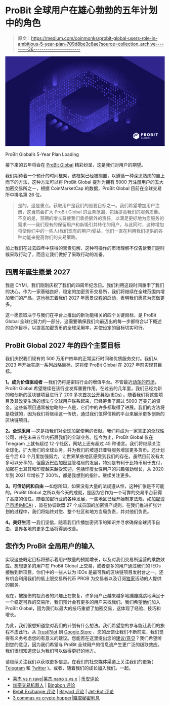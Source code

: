 # ProBit 全球用户在雄心勃勃的五年计划中的角色

> 原文：<https://medium.com/coinmonks/probit-global-users-role-in-ambitious-5-year-plan-709d8be3c8ae?source=collection_archive---------36----------------------->

![](img/7db1d62f1dc493715430f4117f646d33.png)

ProBit Global’s 5-Year Plan Loading

接下来的五年将会在 [ProBit Global](http://www.probit.com/) 精彩纷呈，这是我们对用户的期望。

我们期待着一个预计的时间框架，该框架已经被搁置，以遵循一种深思熟虑的自上而下的方法，这种方法可以将 ProBit Global 提升为拥有 5000 万注册用户的五大加密交易所之一，根据 CoinMarketCap 的数据，ProBit Global 目前在全球交易所中排名第 26 位。

> 是的，这是重点。获取用户是我们的首要目标之一。我们希望增加用户注册，这当然会扩大 ProBit Global 的业务范围，包括提高我们的服务质量。不变的是，预期的增长将使我们承担额外的责任，以满足更好地为您服务的需求——我们现有的保留用户和新吸引并转化的用户。与此同时，这种增加将使你们中的一些人(我们现有的用户)受益，他们一直在利用我们提供的各种功能来提高你们的交易策略。

加上我们在过去四年中获得的宝贵见解，这种可操作的市场理解不仅告诉我们是时候采取行动了，而且让我们做好了采取行动的准备。

## **四周年诞生愿景 2027**

我是 CYMI，我们刚刚庆祝了我们的四周年纪念日。我们利用这段时间重申了我们的决心，作为一家基础良好、稳定的加密货币交易所，我们将继续在全球范围内增加我们的产品。这也标志着我们 2027 年愿景议程的启动，表明我们愿意为您做更多。

这一愿景取决于与我们在平台上推出的新功能相关的四个关键目标，是 ProBit Global 全球化努力的一部分。这需要确保我们向前迈出的每一步都符合以下概述的总体目标，以提高加密货币的全球采用率，并使设定的目标切实可行。

## **ProBit Global 2027 年的四个主要目标**

我们庆祝我们现有的 500 万用户四年的正常运行时间和优质服务交付。我们从 2023 年开始实施一系列战略目标，这将使 ProBit Global 在 2027 年前实现其目标。

**1。成为价值驱动者** —我们仍将是密码行业的增值平台。不管最近[动荡的市场](https://www.nasdaq.com/articles/cryptos-tumultuous-year%3A-is-there-reason-to-be-bullish-in-2023)，ProBit Global 希望继续在该行业发挥重要作用。在过去的几年里，我们已经为新的和创新的区块链项目进行了 200 多次[首次公开募股(IEOs)](https://www.probit.com/en-us/ieo?status=all&page=1) 。随着我们将这些项目及其改变生活的想法与全球用户联系起来，已经筹集了超过 5000 万美元的资金。这些新项目通常被忽略的一点是，它们中的许多都取得了进展。我们的方法将是稳健的，因为我们将继续这一传统，通过我们值得信赖的平台来展示更多创新的区块链项目。

**2。全球采用** —这是指我们对全球加密使用的贡献。我们将成为一家真正的全球性公司，并在未来五年内拓展我们的全球业务。迄今为止，ProBit Global 仅在 Telegram 上就有超过 12 个社区，网站上还有超过 45 种语言。我们将继续关注全球化，扩大我们的全球业务，并为我们的坡道菲亚特服务增加更多货币。还计划在今后 60 个月里加强努力，让世界某些地区感受到我们的存在。虽然目前没有太多可以分享的，但最近巴西加密监管格局的发展，特别是有利于比特币用于支付，加密在土耳其和印度越来越受欢迎，包括印度女性用户的兴趣强劲增长，从 2020 年到 2021 年增长了 300%，都是我想到的指针。继续关注更多。

**3。可信访问和自由** —如您所知，如果没有大量的法规遵从性，这种扩张是不可能的。ProBit Global 之所以有今天的成就，是因为它作为一个可靠的交易平台获得了高度的信任。随着加密行业的各种发展，一些地区已经开始制定法规，如[加密资产市场(MiCA)](https://www.consilium.europa.eu/en/press/press-releases/2022/06/30/digital-finance-agreement-reached-on-european-crypto-assets-regulation-mica/) ，旨在协调欧盟 27 个成员国的加密资产规则。在我们推进扩张计划的过程中，我们将始终对您、整个社区和地方当局负责，并对他们负责。

**4。美好生活** —我们坚信，随着我们传播加密货币的知识并寻求确保全球货币自由，世界各地的更多生活将得到改善。

## **您作为 ProBit 全局用户的输入**

实现这些既定目标将预示着用户数量的预期增长，以及对我们交易所运营的乘数效应。想想更多的用户在 ProBit Global 上交易，或者更多的用户通过我们的 IEOs 接触到新项目，你们中的一些人认为 IEOs 是最可靠的区块链项目发射台之一。还有机会利用我们的低上限交易所代币 PROB 为交易者以及订阅[独家](https://www.probit.com/en-us/exclusive?status=all&page=1)活动的人提供的服务。

现在，被挫伤的投资者的兴趣正在恢复，许多用户正越来越多地蹦蹦跳跳地满足于一个稳定可靠的交易所，我们预计会有更多的用户来找我们。我们希望他们加入 ProBit Global，因为我们以最大的技巧重塑了加密交易，这体现了经验、技巧和增长。

为此，我们很想知道您对我们的计划有什么想法。我们希望您的参与能让我们的旅程不虚此行。从 [TrustPilot](https://www.trustpilot.com/review/probit.com) 到 [Google Store](https://play.google.com/store/apps/details?id=com.probit.app.android2.release.global&hl=en&gl=US&pli=1) ，您的反馈让我们不断前进，我们觉得有义务考虑您的有意义的建议。您能否在这里提出您的[建议/意见](https://docs.google.com/forms/d/1N2cKPkG3c9AfA7ti8JTTxvqWBHByGUpGoO1EMNgEkJw/edit)？我们希望听到您的意见，因为我们希望与 ProBit 全球用户的信息流产生更广泛的级联效应。我们很想知道您认为我们可以做得更好的地方。

请继续关注我们以获取更多信息。在我们的社交媒体渠道上关注我们的更新( [Telegram](https://t.me/ProBitGlobalOfficial) 和 [Twitter](https://twitter.com/ProBit_Exchange) )。或者，随着我们的成长加入我们。一起。

*   [莱杰 vs n rave](/coinmonks/ledger-vs-ngrave-zero-7e40f0c1d694)|[莱杰 nano s vs x](/coinmonks/ledger-nano-s-vs-x-battery-hardware-price-storage-59a6663fe3b0) | [币安评论](/coinmonks/binance-review-ee10d3bf3b6e)
*   [加密交易机器人](/coinmonks/crypto-trading-bot-c2ffce8acb2a) | [Bingbon 评论](https://coincodecap.com/bingbon-review)
*   [Bybit Exchange 评论](/coinmonks/bybit-exchange-review-dbd570019b71) | [Bityard 评论](https://coincodecap.com/bityard-reivew) | [Jet-Bot 评论](https://coincodecap.com/jet-bot-review)
*   [3 commas vs crypto hopper](/coinmonks/3commas-vs-pionex-vs-cryptohopper-best-crypto-bot-6a98d2baa203)|[赚取秘密利息](/coinmonks/earn-crypto-interest-b10b810fdda3)